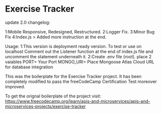 # Exercise Tracker

update 2.0 changelog:

1:Mobile Responsive, Redesigned, Restructured.
2:Logger Fix.
3:Minor Bug Fix
4:Index.js > Added more instruction at the end.


Usage:
1:This version is deployment ready version.
To test or use on localhost Comment out the Listener function at the end of index.js file and uncomment the statement underneath it.
2:Create .env file (root). place 2 vaiables
    PORT= Your Port
    MONGO_URI= Place Mongoose Atlas Cloud URL for database integration



This was the boilerplate for the Exercise Tracker project.
It has been completely modified to pass the freeCodeCamp Certification Test moreover improved.

To get the orignal boilerplate of the project visit:
https://www.freecodecamp.org/learn/apis-and-microservices/apis-and-microservices-projects/exercise-tracker
